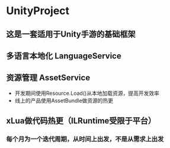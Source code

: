 # UnityProject
## 这是一套适用于Unity手游的基础框架

## 多语言本地化 LanguageService
## 资源管理 AssetService 
- 开发期间使用Resource.Load()从本地加载资源，提高开发效率
- 线上的产品使用AssetBundle做资源的热更

## xLua做代码热更（ILRuntime受限于平台）
### 每个月为一个迭代周期，从时间上出发，不是从需求上出发
